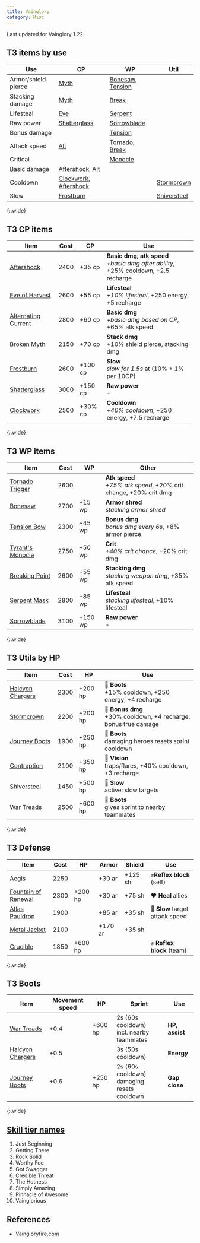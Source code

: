 ```yaml
---
title: Vainglory
category: Misc
---
```


Last updated for Vainglory 1.22.

## T3 items by use

| Use                 | CP                                | WP                           | Util              |
| ---                 | ---                               | ---                          | ---               |
| Armor/shield pierce | [Myth][BM]                        | [Bonesaw][BS], [Tension][TB] |                   |
| Stacking damage     | [Myth][BM]                        | [Break][BP]                  |                   |
| Lifesteal           | [Eve][Eve]                        | [Serpent][SM]                |                   |
| Raw power           | [Shatterglass][SG]                | [Sorrowblade][SB]            |                   |
| Bonus damage        |                                   | [Tension][TB]                |                   |
| Attack speed        | [Alt][AC]                         | [Tornado][TT], [Break][BP]   |                   |
| Critical            |                                   | [Monocle][TM]                |                   |
| Basic damage        | [Aftershock][AS], [Alt][AC]       |                              |                   |
| Cooldown            | [Clockwork][CW], [Aftershock][AS] |                              | [Stormcrown][SC]  |
| Slow                | [Frostburn][FB]                   |                              | [Shiversteel][SS] |

{:.wide}

## T3 CP items

| Item                      | Cost | CP      | Use                                                                                    |
| ----                      | ---  | ---     | ---                                                                                    |
| [Aftershock][AS]          | 2400 | +35 cp  | __Basic dmg, atk speed__ <br> *+basic dmg after ability*, +25% cooldown, +2.5 recharge |
| [Eve of Harvest][Eve]     | 2600 | +55 cp  | __Lifesteal__            <br> *+10% lifesteal*, +250 energy, +5 recharge               |
| [Alternating Current][AC] | 2800 | +60 cp  | __Basic dmg__            <br> *+basic dmg based on CP*, +65% atk speed                 |
| [Broken Myth][BM]         | 2150 | +70 cp  | __Stack dmg__            <br> +10% shield pierce, stacking dmg                         |
| [Frostburn][FB]           | 2600 | +100 cp | __Slow__                 <br> *slow for 1.5s* at (10% + 1% per 10CP)                   |
| [Shatterglass][SG]        | 3000 | +150 cp | __Raw power__            <br> -                                                        |
| [Clockwork][CW]           | 2500 | +30% cp | __Cooldown__             <br> *+40% cooldown*, +250 energy, +7.5 recharge              |

{:.wide}

[AS]: http://www.vaingloryfire.com/vainglory/wiki/items/aftershock
[AC]: http://www.vaingloryfire.com/vainglory/wiki/items/alternating-current
[Eve]: http://www.vaingloryfire.com/vainglory/wiki/items/eve-of-harvest
[SG]: http://www.vaingloryfire.com/vainglory/wiki/items/shatterglass
[BM]: http://www.vaingloryfire.com/vainglory/wiki/items/broken-myth
[CW]: http://www.vaingloryfire.com/vainglory/wiki/items/clockwork
[FB]: http://www.vaingloryfire.com/vainglory/wiki/items/frostburn

## T3 WP items

| Item                   | Cost | WP      | Other                                                                 |
| ----                   | ---  | ---     | ---                                                                   |
| [Tornado Trigger][TT]  | 2600 |         | __Atk speed__    <br> *+75% atk speed*, +20% crit change, +20% crit dmg |
| [Bonesaw][BS]          | 2700 | +15 wp  | __Armor shred__  <br> *stacking armor shred*                            |
| [Tension Bow][TB]      | 2300 | +45 wp  | __Bonus dmg__    <br> *bonus dmg every 6s*, +8% armor pierce         |
| [Tyrant's Monocle][TM] | 2750 | +50 wp  | __Crit__         <br> *+40% crit chance*, +20% crit dmg              |
| [Breaking Point][BP]   | 2600 | +55 wp  | __Stacking dmg__ <br> *stacking weapon dmg*, +35% atk speed          |
| [Serpent Mask][SM]     | 2800 | +85 wp  | __Lifesteal__    <br> *stacking lifesteal*, +10% lifesteal              |
| [Sorrowblade][SB]      | 3100 | +150 wp | __Raw power__    <br> -                                               |

{:.wide}

[BS]: http://www.vaingloryfire.com/vainglory/wiki/items/bonesaw
[BP]: http://www.vaingloryfire.com/vainglory/wiki/items/breaking-point
[SM]: http://www.vaingloryfire.com/vainglory/wiki/items/serpent-mask
[SB]: http://www.vaingloryfire.com/vainglory/wiki/items/sorrowblade
[TB]: http://www.vaingloryfire.com/vainglory/wiki/items/tension-bow
[TT]: http://www.vaingloryfire.com/vainglory/wiki/items/tornado-trigger
[TM]: http://www.vaingloryfire.com/vainglory/wiki/items/tyrants-monocle

## T3 Utils by HP

| Item                      | Cost | HP      | Use                                                                 |
| ---                       | ---  | ---     | ---                                                                 |
| [Halcyon Chargers][HBoot] | 2300 | +200 hp | 👟 __Boots__     <br> +15% cooldown, +250 energy, +4 recharge       |
| [Stormcrown][SC]          | 2200 | +200 hp | 🔴 __Bonus dmg__ <br> +30% cooldown, +4 recharge, bonus true damage |
| [Journey Boots][JBoot]    | 1900 | +250 hp | 👟 __Boots__     <br> damaging heroes resets sprint cooldown        |
| [Contraption][Con]        | 2100 | +350 hp | 👀 __Vision__    <br> traps/flares, +40% cooldown, +3 recharge      |
| [Shiversteel][SS]         | 1450 | +500 hp | 🐌 __Slow__      <br> active: slow targets                          |
| [War Treads][WBoot]       | 2500 | +600 hp | 👟 __Boots__     <br> gives sprint to nearby teammates              |

{:.wide}

## T3 Defense

| Item                            | Cost | HP      | Armor   | Shield  | Use                             |
| ---                             | ---  | ---     | ---     | ---     | ---                             |
| [Aegis][Aegis]                  | 2250 |         | +30 ar  | +125 sh | ✊__Reflex block__ (self)      |
| [Fountain of Renewal][Fountain] | 2300 | +200 hp | +30 ar  | +75 sh  | ❤ __Heal__ allies               |
| [Atlas Pauldron][Atlas]         | 1900 |         | +85 ar  | +35 sh  | 🐌 __Slow__ target attack speed |
| [Metal Jacket][Metal]           | 2100 |         | +170 ar | +35 sh  |                                 |
| [Crucible][Cru]                 | 1850 | +600 hp |         |         | ✊ __Reflex block__ (team)      |

{:.wide}

[Fountain]: http://www.vaingloryfire.com/vainglory/wiki/items/fountain-of-renewal
[Cru]: http://www.vaingloryfire.com/vainglory/wiki/items/aegis
[Aegis]: http://www.vaingloryfire.com/vainglory/wiki/items/aegis
[Atlas]: http://www.vaingloryfire.com/vainglory/wiki/items/atlas-pauldron
[Metal]: http://www.vaingloryfire.com/vainglory/wiki/items/metal-jacket

## T3 Boots

| Item                      | Movement speed | HP      | Sprint                                          | Use            |
| ---                       | ---            | ---     | ---                                             | ---            |
| [War Treads][WBoot]       | +0.4           | +600 hp | 2s (60s cooldown) <br> incl. nearby teammates   | __HP, assist__ |
| [Halcyon Chargers][HBoot] | +0.5           |         | 3s (50s cooldown)                               | __Energy__     |
| [Journey Boots][JBoot]    | +0.6           | +250 hp | 2s (60s cooldown) <br> damaging resets cooldown | __Gap close__  |

{:.wide}

[Con]: http://www.vaingloryfire.com/vainglory/wiki/items/contraption
[HBoot]: http://www.vaingloryfire.com/vainglory/wiki/items/halcyon-chargers
[WBoot]: http://www.vaingloryfire.com/vainglory/wiki/items/war-treads
[JBoot]: http://www.vaingloryfire.com/vainglory/wiki/items/journey-boots
[SC]: http://www.vaingloryfire.com/vainglory/wiki/items/stormcrown
[SS]: http://www.vaingloryfire.com/vainglory/wiki/items/shiversteel

## [Skill tier names](http://www.vaingloryfire.com/vainglory/forum/general-discussion/bronze-silver-gold-rankings-5312)

1. Just Beginning
2. Getting There
3. Rock Solid
4. Worthy Foe
5. Got Swagger
6. Credible Threat
7. The Hotness
8. Simply Amazing
9. Pinnacle of Awesome
10. Vainglorious

## References

- [Vaingloryfire.com](http://www.vaingloryfire.com/)
